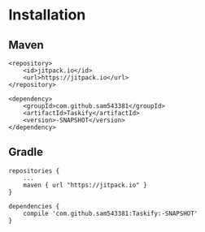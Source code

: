
# Installation

## Maven

```
<repository>
	<id>jitpack.io</id>
	<url>https://jitpack.io</url>
</repository>
```

```
<dependency>
	<groupId>com.github.sam543381</groupId>
	<artifactId>Taskify</artifactId>
	<version>-SNAPSHOT</version>
</dependency>
```

## Gradle

```
repositories {
	...
	maven { url "https://jitpack.io" }
}
```

```
dependencies {
	compile 'com.github.sam543381:Taskify:-SNAPSHOT'
}
```